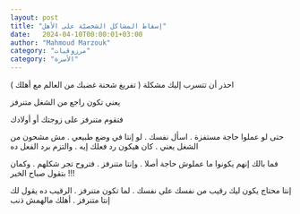 ```yaml
---
layout: post
title: "إسقاط المشاكل الشخصيّة على الأهل"
date:   2024-04-10T00:00:01+03:00
author: "Mahmoud Marzouk"
category: "مرزوقيات"
category: "الأسرة"
---
```



احذر أن تتسرب إليك مشكلة ( تفريغ شحنة غضبك من العالم مع
أهلك )

يعني تكون راجع من الشغل متنرفز

فتقوم متنرفز على زوجتك أو أولادك

حتى لو عملوا حاجة مستفزة . اسأل نفسك . لو إنتا في وضع
طبيعي . مش مشحون من الشغل يعني . كان هيكون رد فعلك إيه . والتزم برد
الفعل ده

فما بالك إنهم يكونوا ما عملوش حاجة أصلا . وإنتا متنرفز .
فتروح تجر شكلهم . وكمان بتقول صباح الخير !!!

إنتا محتاج يكون ليك رقيب من نفسك على نفسك . لما تكون
متنرفز . الرقيب ده يقول لك إنتا متنرفز . أهلك مالهمش ذنب
